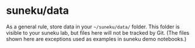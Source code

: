 # suneku/data

As a general rule, store data in your `~/suneku/data/` folder. This folder is visible to your suneku lab, but files here will not be tracked by Git. (The files shown here are exceptions used as examples in suneku demo notebooks.)
